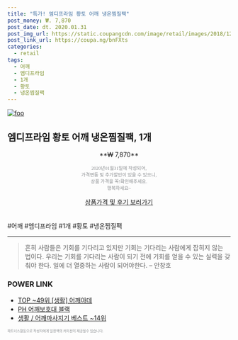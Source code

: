 ```yaml
--- 
title: "특가! 엠디프라임 황토 어깨 냉온찜질팩" 
post_money: ₩. 7,870 
post_date: dt. 2020.01.31 
post_img_url: https://static.coupangcdn.com/image/retail/images/2018/12/26/18/3/382550a9-a597-40af-a0d2-bb075537b7c3.jpg 
post_link_url: https://coupa.ng/bnFXts 
categories: 
  - retail 
tags: 
  - 어깨 
  - 엠디프라임 
  - 1개 
  - 황토 
  - 냉온찜질팩 
--- 
```

[![foo](https://static.coupangcdn.com/image/retail/images/2018/12/26/18/3/382550a9-a597-40af-a0d2-bb075537b7c3.jpg)](https://coupa.ng/bnFXts) 

## 엠디프라임 황토 어깨 냉온찜질팩, 1개 
<p style="text-align: center;">**₩ 7,870**</p> 
<p style="text-align: center;"><span style="color: #898c8f; font-family: Georgia,Times,serif; font-size: 0.75em;">2020년01월31일에 작성되어, <br>가격변동 및 추가할인이 있을 수 있으니,<br> 상품 가격을 꼭!확인해주세요.<br>행복하세요~</span> 
</p>	 
<div markdown="0" style="text-align: center;"><a href="https://coupa.ng/bnFXts" class="btn btn--success">상품가격 및 후기 보러가기</a></div> 
<br><br> 
  #어깨 #엠디프라임 #1개 #황토 #냉온찜질팩 
<hr> 

> 흔히 사람들은 기회를 기다리고 있지만 기회는 기다리는 사람에게 잡히지 않는 법이다. 우리는 기회를 기다리는 사람이 되기 전에 기회를 얻을 수 있는 실력을 갖춰야 한다. 일에 더 열중하는 사람이 되어야한다. – 안창호 


### POWER LINK

* <a href="https://blog.naver.com/fasyy4321/221781024477" target="_blank"> TOP ~49위 [생활] 어깨아데</a>
* <a href="https://blog.naver.com/santokki14/221782064454" target="_blank">PH 어깨보호대 블랙</a>
* <a href="https://blog.naver.com/santokki14/221777285096" target="_blank">생활 / 어깨마사지기 베스트 ~14위</a>

<span style="color: #898c8f; font-family: Georgia,Times,serif; font-size: 0.55em;">파트너스활동으로 작성자에게 일정액의 커미션이 제공될수 있습니다.</span> 
